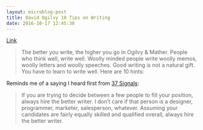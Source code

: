 ```yaml
---
layout: microblog-post
title: David Ogilvy 10 Tips on Writing
date: 2016-10-17 12:45:30
---
```

[Link][1]

> The better you write, the higher you go in Ogilvy & Mather. People who think well, write well. Woolly minded people write woolly memos, woolly letters and woolly speeches. Good writing is not a natural gift. You have to learn to write well. Here are 10 hints:

Reminds me of a saying I heard first from [37 Signals][2]:

> If you are trying to decide between a few people to fill your position, always hire the better writer. I don’t care if that person is a designer, programmer, marketer, salesperson, whatever. Assuming your candidates are fairly equally skilled and qualified overall, always hire the better writer.


[1]:	https://www.farnamstreetblog.com/2013/06/david-ogilvy-10-tips-on-writing/
[2]:	https://signalvnoise.com/archives2/hiring_tip.php
